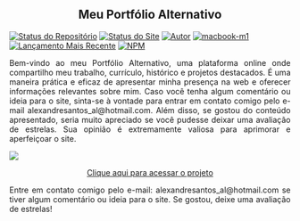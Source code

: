 <h2 align="center">Meu Portfólio Alternativo</h2>

[![Status do Repositório](https://img.shields.io/badge/Repositório%20-Maintained-dark%20green.svg)](https://github.com/alexandresantosal91/meu-portfolio-alternativo)
[![Status do Site](https://img.shields.io/badge/Website%20Status-Online-green)](https://alexandresantos.vercel.app)
[![Autor](https://img.shields.io/badge/Author-Alexandre%20Santos-blue.svg)](https://www.linkedin.com/in/alexandresantosal/)
[![macbook-m1](https://img.shields.io/badge/MacBook-Air_M1_2021%20-blue.svg)](https://www.apple.com/br/macbook-air-m1/)
[![Lançamento Mais Recente](https://img.shields.io/badge/Latest%20Release-28%20maio%20de%202023-yellow.svg)](https://github.com/alexandresantosal91/meu-portfolio-alternativo/commits/main)
[![NPM](https://img.shields.io/npm/l/react)](https://github.com/alexandresantosal91/meu-portfolio-alternativo/blob/main/LICENSE)

<p align="justify">Bem-vindo ao meu Portfólio Alternativo, uma plataforma online onde compartilho meu trabalho, currículo, histórico e projetos destacados. É uma maneira prática e eficaz de apresentar minha presença na web e oferecer informações relevantes sobre mim. Caso você tenha algum comentário ou ideia para o site, sinta-se à vontade para entrar em contato comigo pelo e-mail alexandresantos_al@hotmail.com. Além disso, se gostou do conteúdo apresentado, seria muito apreciado se você pudesse deixar uma avaliação de estrelas. Sua opinião é extremamente valiosa para aprimorar e aperfeiçoar o site.</p>

![](src/img/portfolio/img-3.jpg)

<p align="center"><a href="https://alexandresantos.vercel.app" target="_blank">Clique aqui para acessar o projeto</a></p>

<p align="justify">Entre em contato comigo pelo e-mail: alexandresantos_al@hotmail.com se tiver algum comentário ou ideia para o site. Se gostou, deixe uma avaliação de estrelas!</p>